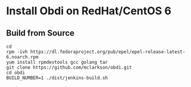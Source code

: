 # Install Obdi on RedHat/CentOS 6

## Build from Source
 
```
cd
rpm -ivh https://dl.fedoraproject.org/pub/epel/epel-release-latest-6.noarch.rpm
yum install rpmdevtools gcc golang tar
git clone https://github.com/mclarkson/obdi.git
cd obdi
BUILD_NUMBER=1 ./dist/jenkins-build.sh
```

